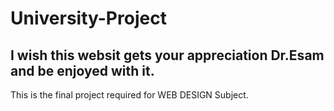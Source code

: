 # University-Project
## I wish this websit gets your appreciation Dr.Esam and be enjoyed with it.

This is the final project required for WEB DESIGN Subject.
